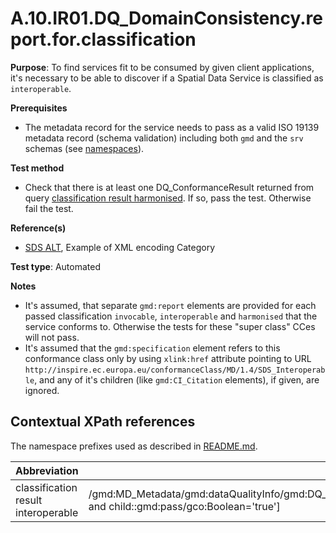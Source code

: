 # A.10.IR01.DQ_DomainConsistency.report.for.classification

**Purpose**: To find services fit to be consumed by given client applications, it's necessary to be able to
discover if a Spatial Data Service is classified as ```interoperable```.

**Prerequisites**

* The metadata record for the service needs to pass as a valid ISO 19139 metadata record (schema validation) including both ```gmd``` and the ```srv``` schemas (see [namespaces](README.md#namespaces)).

**Test method**

* Check that there is at least one DQ_ConformanceResult returned from query [classification result harmonised](#result_interoperable). If so, pass the test. Otherwise fail the test.

**Reference(s)**

* [SDS ALT](README.md#ref_SDS_ALT), Example of XML encoding Category

**Test type**: Automated

**Notes**

* It's assumed, that separate ```gmd:report``` elements are provided for each passed classification ```invocable```, ```interoperable``` and ```harmonised``` that the service conforms to. Otherwise the tests for these "super class" CCes will not pass.
* It's assumed that the ```gmd:specification``` element refers to this conformance class only by using ```xlink:href``` attribute pointing to URL ```http://inspire.ec.europa.eu/conformanceClass/MD/1.4/SDS_Interoperable```, and any of it's children (like ```gmd:CI_Citation``` elements), if given, are ignored.

## Contextual XPath references

The namespace prefixes used as described in [README.md](README.md#namespaces).

Abbreviation                                               |  XPath expression
---------------------------------------------------------- | -------------------------------------------------------------------------
classification result interoperable <a name="result_interoperable"></a> | /gmd:MD_Metadata/gmd:dataQualityInfo/gmd:DQ_DataQuality/gmd:report/gmd:DQ_DomainConsistency/gmd:result/gmd:DQ_ConformanceResult[child::gmd:specification/@xlink:href='http://inspire.ec.europa.eu/conformanceClass/MD/1.4/SDS_Interoperable' and child::gmd:pass/gco:Boolean='true']

